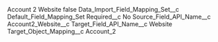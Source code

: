 <?xml version="1.0" encoding="UTF-8"?>
<CustomMetadata xmlns="http://soap.sforce.com/2006/04/metadata" xmlns:xsi="http://www.w3.org/2001/XMLSchema-instance" xmlns:xsd="http://www.w3.org/2001/XMLSchema">
    <label>Account 2 Website</label>
    <protected>false</protected>
    <values>
        <field>Data_Import_Field_Mapping_Set__c</field>
        <value xsi:type="xsd:string">Default_Field_Mapping_Set</value>
    </values>
    <values>
        <field>Required__c</field>
        <value xsi:type="xsd:string">No</value>
    </values>
    <values>
        <field>Source_Field_API_Name__c</field>
        <value xsi:type="xsd:string">Account2_Website__c</value>
    </values>
    <values>
        <field>Target_Field_API_Name__c</field>
        <value xsi:type="xsd:string">Website</value>
    </values>
    <values>
        <field>Target_Object_Mapping__c</field>
        <value xsi:type="xsd:string">Account_2</value>
    </values>
</CustomMetadata>
